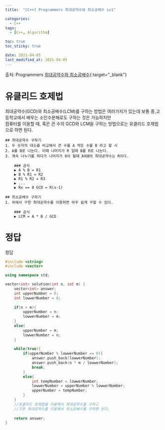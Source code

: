 ```yaml
---
title:  "[C++] Programmers 최대공약수와 최소공배수 Lv1" 

categories:
  - C++
tags:
  - [C++, Algorithm]

toc: true
toc_sticky: true

date: 2021-04-05
last_modified_at: 2021-04-05
---
```


출처: Programmers
[최대공약수와 최소공배수](https://programmers.co.kr/learn/courses/30/lessons/12940){:target="_blank"}  

# 유클리드 호제법
최대공약수(GCD)와 최소공배수(LCM)를 구하는 방법은 여러가지가 있는데 보통 중,고등학교에서 배우는 소인수분해로도 구하는 것은 가능하지만  
컴퓨터를 이용할 때, 혹은 큰 수의 GCD와 LCM을 구하는 방법으로는 유클리드 호제법으로 하면 된다.  
  
    ## 최대공약수 구하기
    1. 두 숫자의 대소를 비교해서 큰 수를 A 작은 수를 B 라고 할 시
    2. A를 B로 나눈다. 이때 나머지가 R 일때 B를 R로 나눈다.
    3. 계속 나누기를 하다가 나머지가 0이 될때 A와B의 최대공약수는 R이다.

        ### 공식
        ▶ A % B = R1  
        ▶ B % R1 = R2  
        ▶ R1 % R2 = R3  
        ▶ ...  
        ▶ Rx == 0 GCD = R(x-1)  

    ## 최소공배수 구하기
    1. 위에서 구한 최대공약수를 이용하면 아주 쉽게 구할 수 있다.  

        ### 공식
        ▶ LCM = A * B / GCD


# 정답
정답  

```cpp
#include <string>
#include <vector>

using namespace std;

vector<int> solution(int n, int m) {
    vector<int> answer;
    int upperNumber = 0;
    int lowwerNumber = 0;
    
    if(n > m){
        upperNumber = n;
        lowwerNumber = m;
    }
    else{
        upperNumber = m;
        lowwerNumber = n;
    }
    
    while(true){
        if(upperNumber % lowwerNumber == 0){
            answer.push_back(lowwerNumber);
            answer.push_back(n * m / lowwerNumber);
            break;
        }
        else{
            int tempNumber = lowwerNumber;
            lowwerNumber = upperNumber % lowwerNumber;
            upperNumber = tempNumber;
        }
    }
    //유클리드 호제법을 이용해서 최대공약수를 구하고
    //구한 최대공약수를 이용해서 최소공배수를 구하면 된다.
    
    return answer;
}
```
<br>

<!-- [맨 위](#){: .btn .btn--primary }{: .align-right} 스크롤시 자동으로 up to 화살표가 나오므로 삭제 -->